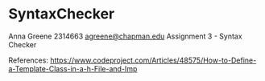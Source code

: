 # SyntaxChecker

Anna Greene
2314663
agreene@chapman.edu
Assignment 3 - Syntax Checker

References: https://www.codeproject.com/Articles/48575/How-to-Define-a-Template-Class-in-a-h-File-and-Imp
